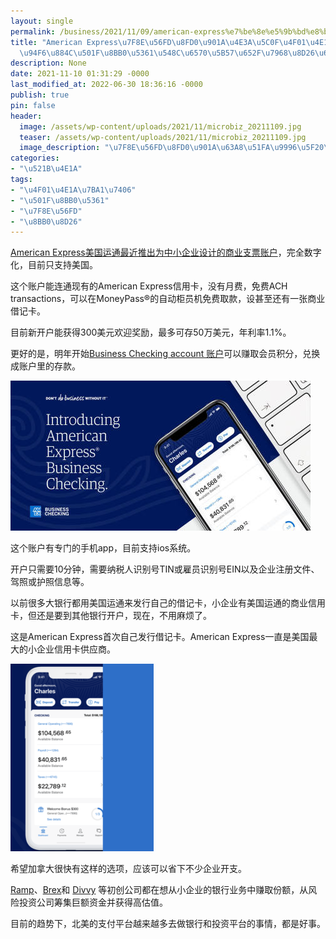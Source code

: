 ```yaml
---
layout: single
permalink: /business/2021/11/09/american-express%e7%be%8e%e5%9b%bd%e8%bf%90%e9%80%9a%e4%b8%ba%e5%b0%8f%e4%bc%81%e4%b8%9a%e6%8e%a8%e5%87%ba%e9%93%b6%e8%a1%8c%e5%80%9f%e8%ae%b0%e5%8d%a1%e5%92%8c%e6%95%b0%e5%ad%97%e6%94%af%e7%a5%a8/
title: "American Express\u7F8E\u56FD\u8FD0\u901A\u4E3A\u5C0F\u4F01\u4E1A\u63A8\u51FA\
  \u94F6\u884C\u501F\u8BB0\u5361\u548C\u6570\u5B57\u652F\u7968\u8D26\u6237"
description: None
date: 2021-11-10 01:31:29 -0000
last_modified_at: 2022-06-30 18:36:16 -0000
publish: true
pin: false
header:
  image: /assets/wp-content/uploads/2021/11/microbiz_20211109.jpg
  teaser: /assets/wp-content/uploads/2021/11/microbiz_20211109.jpg
  image_description: "\u7F8E\u56FD\u8FD0\u901A\u63A8\u51FA\u9996\u5F20\u5546\u4E1A\u501F\u8BB0\u5361"
categories:
- "\u521B\u4E1A"
tags:
- "\u4F01\u4E1A\u7BA1\u7406"
- "\u501F\u8BB0\u5361"
- "\u7F8E\u56FD"
- "\u8BB0\u8D26"
---
```

[American Express美国运通最近推出为中小企业设计的商业支票账户](https://www.americanexpress.com/en-us/business/checking/)，完全数字化，目前只支持美国。

这个账户能连通现有的American Express信用卡，没有月费，免费ACH transactions，可以在MoneyPass®的自动柜员机免费取款，设甚至还有一张商业借记卡。

目前新开户能获得300美元欢迎奖励，最多可存50万美元，年利率1.1%。

更好的是，明年开始[Business Checking account 账户](https://www.americanexpress.com/en-us/business/checking/)可以赚取会员积分，兑换成账户里的存款。

![](/assets/wp-content/uploads/2021/11/American_Express_Business_Checking_Mobile.jpg)

这个账户有专门的手机app，目前支持ios系统。

开户只需要10分钟，需要纳税人识别号TIN或雇员识别号EIN以及企业注册文件、驾照或护照信息等。

以前很多大银行都用美国运通来发行自己的借记卡，小企业有美国运通的商业信用卡，但还是要到其他银行开户，现在，不用麻烦了。

这是American Express首次自己发行借记卡。American Express一直是美国最大的小企业信用卡供应商。

![](/assets/wp-content/uploads/2021/11/Screen-Shot-2021-11-09-at-4.28.33-PM-229x300.png)

希望加拿大很快有这样的选项，应该可以省下不少企业开支。

[Ramp](https://ramp.com)、[Brex](https://www.brex.com)和 [Divvy](https://getdivvy.com) 等初创公司都在想从小企业的银行业务中赚取份额，从风险投资公司筹集巨额资金并获得高估值。

目前的趋势下，北美的支付平台越来越多去做银行和投资平台的事情，都是好事。

